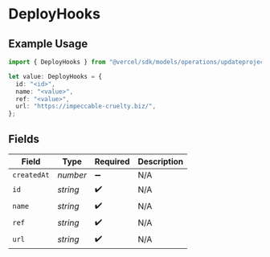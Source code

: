# DeployHooks

## Example Usage

```typescript
import { DeployHooks } from "@vercel/sdk/models/operations/updateprojectdatacache.js";

let value: DeployHooks = {
  id: "<id>",
  name: "<value>",
  ref: "<value>",
  url: "https://impeccable-cruelty.biz/",
};
```

## Fields

| Field              | Type               | Required           | Description        |
| ------------------ | ------------------ | ------------------ | ------------------ |
| `createdAt`        | *number*           | :heavy_minus_sign: | N/A                |
| `id`               | *string*           | :heavy_check_mark: | N/A                |
| `name`             | *string*           | :heavy_check_mark: | N/A                |
| `ref`              | *string*           | :heavy_check_mark: | N/A                |
| `url`              | *string*           | :heavy_check_mark: | N/A                |